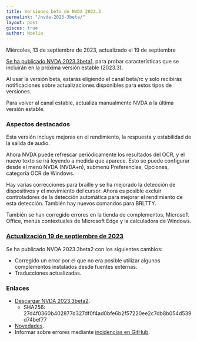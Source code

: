 ```yaml
---
title: Versiones beta de NVDA 2023.3
permalink: "/nvda-2023-3beta/"
layout: post
giscus: true
author: Noelia
---
```


<footer>Miércoles, 13 de septiembre de 2023, actualizado el 19 de septiembre</footer>

[Se ha publicado NVDA 2023.3beta1](https://www.nvaccess.org/post/nvda-2023-3beta1), para probar características que se incluirán en la próxima versión estable (2023.3).

Al usar la versión beta, estarás eligiendo el canal beta/rc y solo recibirás notificaciones sobre actualizaciones disponibles para estos tipos de versiones.

Para volver al canal estable, actualiza manualmente NVDA a la última versión estable.

### Aspectos destacados

Esta versión incluye mejoras en el rendimiento, la respuesta y estabilidad de la salida de audio.

Ahora NVDA puede refrescar periódicamente los resultados del OCR, y el nuevo texto se irá leyendo a medida que aparece. Esto se puede configurar desde el menú NVDA (NVDA+n), submenú Preferencias, Opciones, categoría OCR de Windows.

Hay varias correcciones para braille y se ha mejorado la detección de dispositivos y el movimiento del cursor. Ahora es posible excluir controladores de la detección automática para mejorar el rendimiento de esta detección. También hay nuevos comandos para BRLTTY.

También se han corregido errores en la tienda de complementos, Microsoft Office, menús contextuales de Microsoft Edge y la calculadora de Windows.

### [Actualización 19 de septiembre de 2023](https://www.nvaccess.org/post/nvda-2023-3beta2)

Se ha publicado NVDA 2023.3beta2 con los siguientes cambios:

- Corregido un error por el que no era posible utilizar algunos complementos instalados desde fuentes externas.
- Traducciones actualizadas.

### Enlaces

- [Descargar NVDA 2023.3beta2](https://www.nvaccess.org/files/nvda/releases/2023.3beta2/nvda_2023.3beta2.exe).
	- SHA256: 27d4f0360b402877d327df0f4ad0bfe6b2f57220ee2c7db8b054d539d74bef77
- [Novedades](https://www.nvaccess.org/files/nvda/releases/2023.3beta2/documentation/es/changes.html).
- Informar sobre errores mediante [incidencias en GitHub](https://github.com/nvaccess/nvda/issues).
